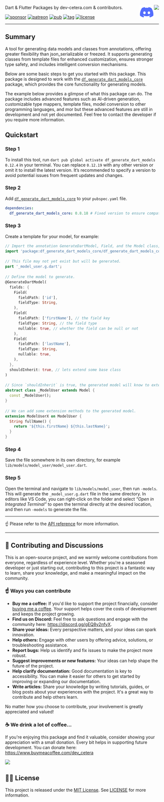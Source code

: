 <a href="https://www.buymeacoffee.com/dev_cetera" target="_blank"><img align="right" src="https://cdn.buymeacoffee.com/buttons/default-orange.png" height="48"></a>
<a href="https://discord.gg/gEQ8y2nfyX" target="_blank"><img align="right" src="https://raw.githubusercontent.com/dev-cetera/resources/refs/heads/main/assets/discord_icon/discord_icon.svg" height="48"></a>

Dart & Flutter Packages by dev-cetera.com & contributors.

[![sponsor](https://img.shields.io/badge/sponsor-grey?logo=github-sponsors)](https://github.com/sponsors/dev-cetera)
[![patreon](https://img.shields.io/badge/patreon-grey?logo=patreon)](https://www.patreon.com/c/RobertMollentze)
[![pub](https://img.shields.io/pub/v/df_generate_dart_models.svg)](https://pub.dev/packages/df_generate_dart_models)
[![tag](https://img.shields.io/badge/tag-v0.13.4-purple?logo=github)](https://github.com/dev-cetera/df_generate_dart_models/tree/v0.13.4)
[![license](https://img.shields.io/badge/license-MIT-blue.svg)](https://raw.githubusercontent.com/dev-cetera/df_generate_dart_models/main/LICENSE)

---

<!-- BEGIN _README_CONTENT -->

## Summary

A tool for generating data models and classes from annotations, offering greater flexibility than json_serializable or freezed. It supports generating classes from template files for enhanced customization, ensures stronger type safety, and includes intelligent conversion mechanisms.

Below are some basic steps to get you started with this package. This package is designed to work with the [`df_generate_dart_models_core`](https://pub.dev/packages/df_generate_dart_models_core) package, which provides the core functionality for generating models.

The example below provides a glimpse of what this package can do. The package includes advanced features such as AI-driven generation, customizable type mappers, template files, model conversion to other programming languages, and mor but these advanced features are still in development and not yet documented. Feel free to contact the developer if you require more information.

## Quickstart

### Step 1

To install this tool, run `dart pub global activate df_generate_dart_models 0.12.4` in your terminal. You can replace `0.12.19` with any other version or omit it to install the latest version. It’s recommended to specify a version to avoid potential issues from frequent updates and changes.

### Step 2

Add [`df_generate_dart_models_core`](https://pub.dev/packages/df_generate_dart_models_core) to your `pubspec.yaml` file.

```yaml
dependencies:
  df_generate_dart_models_core: 0.8.18 # Fixed version to ensure compatibility and avoid issues from frequent updates.
```

### Step 3

Create a template for your model, for example:

```dart
// Import the annotation GenerateDartModel, Field, and the Model class, etc.
import 'package:df_generate_dart_models_core/df_generate_dart_models_core.dart';

// This file may not yet exist but will be generated.
part '_model_user.g.dart';

// Define the model to generate.
@GenerateDartModel(
  fields: {
    Field(
      fieldPath: ['id'],
      fieldType: String,
    ),
    Field(
      fieldPath: ['firstName'], // the field key
      fieldType: String, // the field type
      nullable: true, // whether the field can be null or not
    ),
    Field(
      fieldPath: ['lastName'],
      fieldType: String,
      nullable: true,
    ),
  },
  shouldInherit: true, // lets extend some base class
)

// Since `shouldInherit` is true, the generated model will know to extend this class.
abstract class _ModelUser extends Model {
  const _ModelUser();
}

// We can add some extension methods to the generated model.
extension ModelUserX on ModelUser {
  String fullName() {
    return '${this.firstName} ${this.lastName}';
  }
}
```

### Step 4

Save the file somewhere in its own directory, for example `lib/models/model_user/model_user.dart`.

### Step 5

Open the terminal and navigate to `lib/models/model_user`, then run `-models`. This will generate the `_model_user.g.dart` file in the same directory. In editors like VS Code, you can right-click on the folder and select _“Open in Integrated Terminal”_ to open the terminal directly at the desired location, and then run `-models` to generate the file.

<!-- END _README_CONTENT -->

---

☝️ Please refer to the [API reference](https://pub.dev/documentation/df_generate_dart_models/) for more information.

---

## 💬 Contributing and Discussions

This is an open-source project, and we warmly welcome contributions from everyone, regardless of experience level. Whether you're a seasoned developer or just starting out, contributing to this project is a fantastic way to learn, share your knowledge, and make a meaningful impact on the community.

### ☝️ Ways you can contribute

- **Buy me a coffee:** If you'd like to support the project financially, consider [buying me a coffee](https://www.buymeacoffee.com/dev_cetera). Your support helps cover the costs of development and keeps the project growing.
- **Find us on Discord:** Feel free to ask questions and engage with the community here: https://discord.gg/gEQ8y2nfyX.
- **Share your ideas:** Every perspective matters, and your ideas can spark innovation.
- **Help others:** Engage with other users by offering advice, solutions, or troubleshooting assistance.
- **Report bugs:** Help us identify and fix issues to make the project more robust.
- **Suggest improvements or new features:** Your ideas can help shape the future of the project.
- **Help clarify documentation:** Good documentation is key to accessibility. You can make it easier for others to get started by improving or expanding our documentation.
- **Write articles:** Share your knowledge by writing tutorials, guides, or blog posts about your experiences with the project. It's a great way to contribute and help others learn.

No matter how you choose to contribute, your involvement is greatly appreciated and valued!

### ☕ We drink a lot of coffee...

If you're enjoying this package and find it valuable, consider showing your appreciation with a small donation. Every bit helps in supporting future development. You can donate here: https://www.buymeacoffee.com/dev_cetera

<a href="https://www.buymeacoffee.com/dev_cetera" target="_blank"><img src="https://cdn.buymeacoffee.com/buttons/default-orange.png" height="40"></a>

## 🧑‍⚖️ License

This project is released under the [MIT License](https://raw.githubusercontent.com/dev-cetera/df_generate_dart_models/main/LICENSE). See [LICENSE](https://raw.githubusercontent.com/dev-cetera/df_generate_dart_models/main/LICENSE) for more information.

